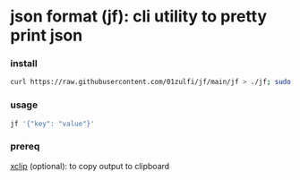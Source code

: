 # json format (jf): cli utility to pretty print json

### install

```bash
curl https://raw.githubusercontent.com/01zulfi/jf/main/jf > ./jf; sudo mv ./jf /usr/local/bin/; chmod +x /usr/local/bin/jf
```

### usage

```bash
jf '{"key": "value"}'
```

### prereq 

[xclip](https://linux.die.net/man/1/xclip) (optional): to copy output to clipboard
